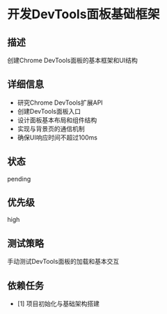 # 开发DevTools面板基础框架

## 描述
创建Chrome DevTools面板的基本框架和UI结构

## 详细信息
- 研究Chrome DevTools扩展API
- 创建DevTools面板入口
- 设计面板基本布局和组件结构
- 实现与背景页的通信机制
- 确保UI响应时间不超过100ms

## 状态
pending

## 优先级
high

## 测试策略
手动测试DevTools面板的加载和基本交互

## 依赖任务
- [1] 项目初始化与基础架构搭建


